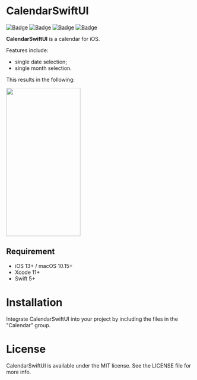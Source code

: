 # CalendarSwiftUI

[![Badge](https://img.shields.io/badge/License-MIT-green.svg)](https://shields.io/)
[![Badge](https://img.shields.io/badge/Swift-5.0-blue.svg)](https://shields.io/)
[![Badge](https://img.shields.io/badge/Xcode-11-blue.svg)](https://shields.io/)
[![Badge](https://img.shields.io/badge/platforms-iOS%2013%20|%20macOS%2010.15%20-blue.svg)](https://shields.io/)

**CalendarSwiftUI** is a calendar for iOS. 

Features include:
- single date selection;
- single month selection.

This results in the following:

<img src="/CalendarSwiftUI/Images/Video.gif" width="200" height="400" />

## Requirement 
- iOS 13+ / macOS 10.15+
- Xcode 11+
- Swift 5+

# Installation
Integrate CalendarSwiftUI into your project by including the files in the "Calendar" group.

# License
CalendarSwiftUI is available under the MIT license. See the LICENSE file for more info.

